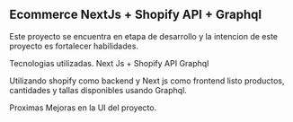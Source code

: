 ## Ecommerce NextJs + Shopify API + Graphql

Este proyecto se encuentra en etapa de desarrollo y la intencion de este proyecto es fortalecer habilidades.

Tecnologias utilizadas. 
Next Js + Shopify API Graphql

Utilizando shopify como backend y Next js como frontend listo productos, cantidades y tallas disponibles usando Graphql.

Proximas Mejoras en la UI del proyecto.


